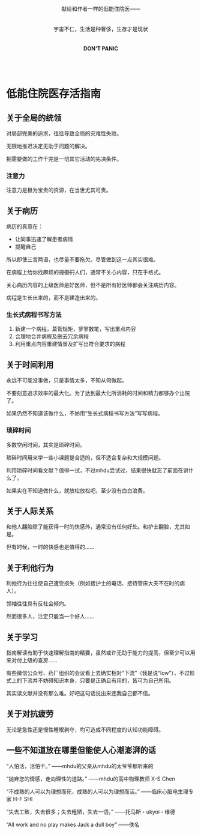 </br>

<div align="center">
献给和作者一样的低能住院医——
</br>
</br>
</br>
宇宙不仁，生活是种奢侈，生存才是现状
</br>
</br>
</br>
<strong>DON'T PANIC</strong>
</div>

</br>
</br>
</br>

# 低能住院医存活指南

## 关于全局的统领

对局部完美的追求，往往导致全局的灾难性失败。

无限地推迟决定无助于问题的解决。

把需要做的工作干完是一切其它活动的先决条件。

### 注意力

注意力是极为宝贵的资源，在当世尤其可贵。

## 关于病历

病历的真意在：
* 让同事迅速了解患者病情
* 提醒自己

所以即使三言两语，也尽量不要拖欠。尽管做到这一点其实很难。

在病程上给你找麻烦的~~混蛋们~~人们，通常不关心内容，只在乎格式。

关心病历内容的上级医师是好医师，但不是所有好医师都会关注病历内容。

病程是生长出来的，而不是建造出来的。

### 生长式病程书写方法
1. 新建一个病程，莫管规矩，寥寥数笔，写出重点内容
2. 合理地合并病程及删去冗余病程
3. 利用重点内容重建情景及扩写出符合要求的病程


## 关于时间利用

永远不可能没事做，只是事情太多，不知从何做起。

不要刻意追求效率的最大化。为了达到最大化所消耗的时间和精力都够办个出院了。

如果仍然不知道该做什么，不妨用“生长式病程书写方法”写写病程。

### 琐碎时间

多数空闲时间，其实是琐碎时间。

琐碎时间用来学一些小课题是合适的，但不适合复杂和大规模问题。

利用琐碎时间看文献？值得一试，不过mhdu尝试过，结果很快就忘了前面在讲什么了。

如果实在不知道做什么，就放松放松吧，至少没有白白浪费。


## 关于人际关系

和他人翻脸除了能获得一时的快感外，通常没有任何好处。和护士翻脸，尤其如是。

但有时候，一时的快感也是值得的……

## 关于利他行为

利他行为往往使自己遭受损失（例如接护士的电话、接待管床大夫不在时的病人）。

领袖往往具有反社会倾向。

然而很多人，注定只能当一个好人……


## 关于学习

指南解读有助于快速理解指南的精要，虽然或许无助于能力的提高，但至少可以用来对付上级的查房……

有些微信公众号、药厂组织的会议看上去确实相对“下流”（我是说“low”），不过形式上的下流并不妨碍知识本身，只要是正确且有用的，皆可为自己所用。

其实读文献并没有那么难。好吧这句话说出来连我自己都不信。


## 关于对抗疲劳

无论是急性还是慢性睡眠剥夺，均可造成不同程度的认知功能障碍。


## 一些不知道放在哪里但能使人心潮澎湃的话

“人怕活，活怕干。” ——mhdu的父亲从mhdu的太爷爷那听来的

“抛弃您的情感，走向理性的道路。” ——mhdu的高中物理教师 X-S Chen

“不成熟的人可以为理想而死，成熟的人可以为理想而活。” ——临床心脏电生理专家 H-F SHI

“失去工致，失去很多；失去粗陋，失去一切。” ——托马斯・ukyoi・维德

“All work and no play makes Jack a dull boy” ——佚名



<!--
当遭遇不便时，实时想到住院医去留不是医院发展的决定因素，主任的才是。

忘记常用软件的便利，多数医院领导既没有信息化的觉悟，也不具备改善信息化的能力，少数院领导满足其一，如能遇到兼而有之的领导，就好好干吧。


# 后记
作为一个住院医，科研、论文、乃至玩，都建立在临床工作完成的基础上。作为一个低能的住院医，在临床工作上消耗全部精力，必将导致思维的迟缓、错误的增多、临床工作以外任务的延搁以及休闲时间的缩减，从而导致效率的进一步下降、患者蒙受损失、与上级医师的关系恶化、科研和论文的受阻及收到他人的恶评，并可能引火烧身，断绝行医之路。本文初版由资深低能住院医起草，根据自身经验撰写，并在Github上开源。既为自己提醒，也为。欢迎诸君加入补充。

## 贡献者（排名不分先后，如果你这么认为）
* mhdu
-->
